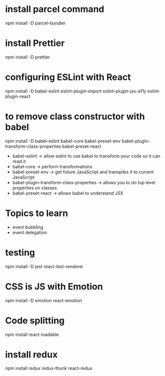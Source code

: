 #   install parcel command
npm install -D parcel-bundler

#   install Prettier
npm install -D prettier

#   configuring ESLint with React
npm install -D babel-eslint eslint-plugin-import eslint-plugin-jsx-a11y eslint-plugin-react

# to remove class constructor with babel
npm install -D babel-eslint babel-core babel-preset-env babel-plugin-transform-class-properties babel-preset-react 
-   babel-eslint                                -> allow eslint to use babel to transform your code so it can read it
-   babel-core                                  -> perform transformations
-   babel-preset-env                            -> get future JavaScript and transpiles it to current JavaScript
-   babel-plugin-transform-class-properties     -> allows you to do top level properties on classes
-   babel-preset-react                          -> allows babel to understand JSX
  
# Topics to learn
-   event bubbling
-   event delegation


#   testing
npm install -D jest react-test-renderer

#   CSS is JS with Emotion
npm install -D emotion react-emotion

#   Code splitting 
npm install react-loadable

# install redux
npm install redux redux-thunk react-redux
  


